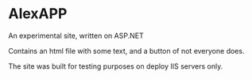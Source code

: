 # AlexAPP

An experimental site, written on ASP.NET

Contains an html file with some text, and a button of not everyone does.

The site was built for testing purposes on deploy IIS servers only.
